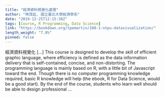 ```yaml
---
title: "經濟資料視覺化處理"
author: "林茂廷, 國立臺北大學經濟學系"
date: "2019-12-25T12:15:30Z"
tags: [Course, R Programming, Data Science]
link: "https://bookdown.org/tpemartin/108-1-ntpu-datavisualization/"
length_weight: "7.8%"
pinned: false
---
```


經濟資料視覺化 [...] This course is designed to develop the skill of efficient graphic language, where efficiency is defined as the data information delivery that is self-contained, concise, and non-distorting. The programming language is mainly based on R, with a little bit of Javascript toward the end. Though there is no computer programming knowledge required, basic R knowledge will help (the ebook, R for Data Science, would be a good start). By the end of the course, students who learn well should be able to design professional ...
